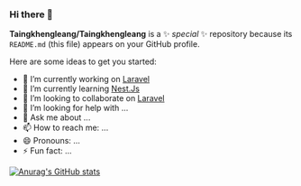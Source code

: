 ### Hi there 👋

**Taingkhengleang/Taingkhengleang** is a ✨ _special_ ✨ repository because its `README.md` (this file) appears on your GitHub profile.

Here are some ideas to get you started:

- 🔭 I’m currently working on [Laravel](https://laravel.com/)
- 🌱 I’m currently learning [Nest.Js](https://nestjs.com/)
- 👯 I’m looking to collaborate on [Laravel](https://laravel.com/)
- 🤔 I’m looking for help with ...
- 💬 Ask me about ...
- 📫 How to reach me: ...
- 😄 Pronouns: ...
- ⚡ Fun fact: ...

[![Anurag's GitHub stats](https://github-readme-stats.vercel.app/api?username=Taingkhengleang)](https://github.com/anuraghazra/github-readme-stats)
